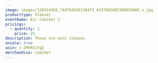 ```yaml
---
image: images/129414458_744783656130473_4337865085380659889_o.jpg
producttype: Sleeves
eventName: Air Comiket 2
pricings:
  - quantity: 1
    price: 25
description: These are mini sleeves
onsale: true
asin: s-ZMVRXJtgZ
merchandise: comiket
---
```

